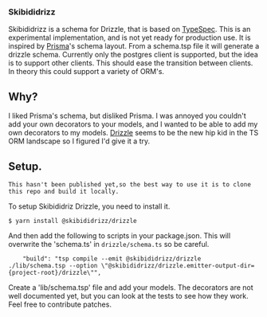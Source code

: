 ### Skibididrizz 
Skibididrizz is a schema for Drizzle, that is based on [TypeSpec](https://typespec.io).  This is an experimental implementation, and is not yet ready for production use.  It is inspired by [Prisma](https://prisma.io)'s schema layout.   From a schema.tsp file it
will generate a drizzle schema.  Currently only the postgres client is supported, but the idea is to support other clients.  This should ease the transition between clients.  In theory this could support a variety of ORM's. 

## Why?
I liked Prisma's schema, but disliked Prisma.   I was annoyed you couldn't add your own decorators to your models, and I wanted to be able to add my own decorators to my models.  [Drizzle](https://orm.drizzle.team/) seems to be the new hip kid in the TS ORM landscape so I figured I'd give it a try.


## Setup.
`This hasn't been published yet,so the best way to use it is to clone this repo and build it locally.`

To setup Skibididriz Drizzle, you need to install it. 
```
$ yarn install @skibididrizz/drizzle 
```
And then add the following to scripts in your package.json.  This will overwrite the 'schema.ts' in `drizzle/schema.ts` so be careful.
```
    "build": "tsp compile --emit @skibididrizz/drizzle ./lib/schema.tsp --option \"@skibididrizz/drizzle.emitter-output-dir={project-root}/drizzle\"",
```
Create a 'lib/schema.tsp' file and add your models.   The decorators are not well documented yet, but you can look at the tests to see how they work.  Feel free to contribute patches.




